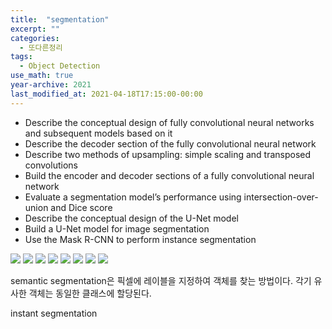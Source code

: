 ```yaml
---
title:  "segmentation"
excerpt: ""
categories:
  - 또다른정리
tags:
  - Object Detection
use_math: true
year-archive: 2021
last_modified_at: 2021-04-18T17:15:00-00:00
---
```


- Describe the conceptual design of fully convolutional neural networks and subsequent models based on it
- Describe the decoder section of the fully convolutional neural network
- Describe two methods of upsampling: simple scaling and transposed convolutions
- Build the encoder and decoder sections of a fully convolutional neural network
- Evaluate a segmentation model’s performance using intersection-over-union and Dice score
- Describe the conceptual design of the U-Net model
- Build a U-Net model for image segmentation
- Use the Mask R-CNN to perform instance segmentation

![](/assets/images/report/seg-1.png)
![](/assets/images/report/seg-2.png)
![](/assets/images/report/seg-3.png)
![](/assets/images/report/seg-4.png)
![](/assets/images/report/seg-5.png)
![](/assets/images/report/seg-6.png)
![](/assets/images/report/seg-7.png)
![](/assets/images/report/seg-8.png)

semantic segmentation은 픽셀에 레이블을 지정하여 객체를 찾는 방법이다. 각기 유사한 객체는 동일한 클래스에 할당된다.

instant segmentation
